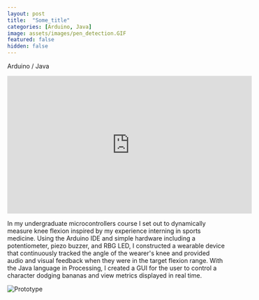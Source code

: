 ```yaml
---
layout: post
title:  "Some_title"
categories: [Arduino, Java]
image: assets/images/pen_detection.GIF
featured: false
hidden: false
---
```

Arduino / Java

<iframe width="560" height="315" src="https://www.youtube.com/embed/y7gj5ZHXqNU" title="YouTube video player" frameborder="0" allow="accelerometer; autoplay; clipboard-write; encrypted-media; gyroscope; picture-in-picture" allowfullscreen></iframe>

In my undergraduate microcontrollers course I set out to dynamically measure knee flexion inspired by my experience interning in sports medicine. Using the Arduino IDE and simple hardware including a potentiometer, piezo buzzer, and RBG LED, I constructed a wearable device that continuously tracked the angle of the wearer's knee and provided audio and visual feedback when they were in the target flexion range. With the Java language in Processing, I created a GUI for the user to control a character dodging bananas and view metrics displayed in real time.


![Prototype](https://algarv.github.io/Portfolio/assets/images/arduino.jpeg)

